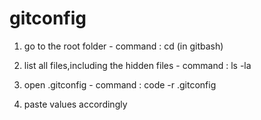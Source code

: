 # gitconfig

1. go to the root folder - command : cd (in gitbash)

2. list all files,including the hidden files - command : ls -la

3. open .gitconfig - command : code -r .gitconfig

4. paste values accordingly
